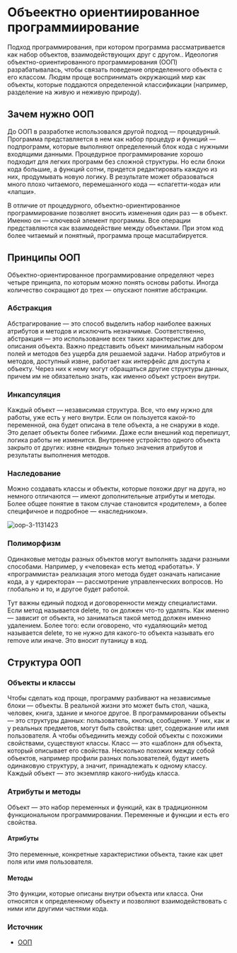 # Объеектно ориентиированное программиирование
Подход программирования, при котором программа рассматривается как набор объектов, взаимодействующих друг с другом..
Идеология объектно-ориентированного программирования (ООП) разрабатывалась, чтобы связать поведение определенного объекта с его классом. Людям проще воспринимать окружающий мир как объекты, которые поддаются определенной классификации (например, разделение на живую и неживую природу).

## Зачем нужно ООП
До ООП в разработке использовался другой подход — процедурный. Программа представляется в нем как набор процедур и функций — подпрограмм, которые выполняют определенный блок кода с нужными входящими данными. Процедурное программирование хорошо подходит для легких программ без сложной структуры. Но если блоки кода большие, а функций сотни, придется редактировать каждую из них, продумывать новую логику. В результате может образоваться много плохо читаемого, перемешанного кода — «спагетти-кода» или «лапши».

В отличие от процедурного, объектно-ориентированное программирование позволяет вносить изменения один раз — в объект. Именно он — ключевой элемент программы. Все операции представляются как взаимодействие между объектами. При этом код более читаемый и понятный, программа проще масштабируется.

## Принципы ООП
Объектно-ориентированное программирование определяют через четыре принципа, по которым можно понять основы работы. Иногда количество сокращают до трех — опускают понятие абстракции.

### Абстракция
Абстрагирование — это способ выделить набор наиболее важных атрибутов и методов и исключить незначимые. Соответственно, абстракция — это использование всех таких характеристик для описания объекта. Важно представить объект минимальным набором полей и методов без ущерба для решаемой задачи.
Набор атрибутов и методов, доступный извне, работает как интерфейс для доступа к объекту. Через них к нему могут обращаться другие структуры данных, причем им не обязательно знать, как именно объект устроен внутри.

### Инкапсуляция
Каждый объект — независимая структура. Все, что ему нужно для работы, уже есть у него внутри. Если он пользуется какой-то переменной, она будет описана в теле объекта, а не снаружи в коде. Это делает объекты более гибкими. Даже если внешний код перепишут, логика работы не изменится.
Внутреннее устройство одного объекта закрыто от других: извне «видны» только значения атрибутов и результаты выполнения методов.

### Наследование
Можно создавать классы и объекты, которые похожи друг на друга, но немного отличаются — имеют дополнительные атрибуты и методы. Более общее понятие в таком случае становится «родителем», а более специфичное и подробное — «наследником».

![oop-3-1131423](https://github.com/DenDmitriev/iOS-Interview/assets/65191747/96f58fec-af0c-4ca0-934d-e5fcf33c6d38)

### Полиморфизм
Одинаковые методы разных объектов могут выполнять задачи разными способами. Например, у «человека» есть метод «работать». У «программиста» реализация этого метода будет означать написание кода, а у «директора» — рассмотрение управленческих вопросов. Но глобально и то, и другое будет работой.

Тут важны единый подход и договоренности между специалистами. Если метод называется delete, то он должен что-то удалять. Как именно — зависит от объекта, но заниматься такой метод должен именно удалением. Более того: если оговорено, что «удаляющий» метод называется delete, то не нужно для какого-то объекта называть его remove или иначе. Это вносит путаницу в код.

## Структура ООП
### Объекты и классы
Чтобы сделать код проще, программу разбивают на независимые блоки — объекты. В реальной жизни это может быть стол, чашка, человек, книга, здание и многое другое. В программировании объекты — это структуры данных: пользователь, кнопка, сообщение. У них, как и у реальных предметов, могут быть свойства: цвет, содержание или имя пользователя. А чтобы объединить между собой объекты с похожими свойствами, существуют классы.
Класс — это «шаблон» для объекта, который описывает его свойства. Несколько похожих между собой объектов, например профили разных пользователей, будут иметь одинаковую структуру, а значит, принадлежать к одному классу. Каждый объект — это экземпляр какого-нибудь класса.

### Атрибуты и методы
Объект — это набор переменных и функций, как в традиционном функциональном программировании. Переменные и функции и есть его свойства.
#### Атрибуты
Это переменные, конкретные характеристики объекта, такие как цвет поля или имя пользователя.
#### Методы
Это функции, которые описаны внутри объекта или класса. Они относятся к определенному объекту и позволяют взаимодействовать с ними или другими частями кода.

### Источник
- [ООП](https://blog.skillfactory.ru/glossary/oop-obektno-orientirovannoe-programmirovanie/)
